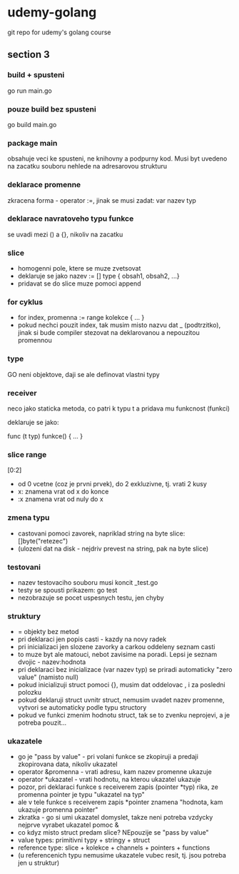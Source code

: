 # udemy-golang

git repo for udemy's golang course

## section 3 

### build + spusteni

go run main.go

### pouze build bez spusteni

go build main.go

### package main

obsahuje veci ke spusteni, ne knihovny a podpurny kod. Musi byt uvedeno na zacatku souboru nehlede na adresarovou strukturu

### deklarace promenne

zkracena forma - operator :=, jinak se musi zadat: var nazev typ

### deklarace navratoveho typu funkce

se uvadi mezi () a {}, nikoliv na zacatku

### slice

* homogenni pole, ktere se muze zvetsovat
* deklaruje se jako nazev := [] type { obsah1, obsah2, ...}
* pridavat se do slice muze pomoci append

### for cyklus

* for index, promenna := range kolekce { ... }
* pokud nechci pouzit index, tak musim misto nazvu dat _ (podtrzitko), jinak si bude compiler stezovat na deklarovanou a nepouzitou promennou

### type

GO neni objektove, daji se ale definovat vlastni typy

### receiver

neco jako staticka metoda, co patri k typu t a pridava mu funkcnost (funkci)

deklaruje se jako:

func (t typ) funkce() { ... }

### slice range

[0:2]

* od 0 vcetne (coz je prvni prvek), do 2 exkluzivne, tj. vrati 2 kusy
* x: znamena vrat od x do konce
* :x znamena vrat od nuly do x

### zmena typu

* castovani pomoci zavorek, napriklad string na byte slice:  []byte("retezec")
* (ulozeni dat na disk - nejdriv prevest na string, pak na byte slice)

### testovani

* nazev testovaciho souboru musi koncit _test.go
* testy se spousti prikazem: go test
* nezobrazuje se pocet uspesnych testu, jen chyby

### struktury

* = objekty bez metod
* pri deklaraci jen popis casti - kazdy na novy radek
* pri inicializaci jen slozene zavorky a carkou oddeleny seznam casti
* to muze byt ale matouci, nebot zavisime na poradi. Lepsi je seznam dvojic - nazev:hodnota
* pri deklaraci bez inicializace (var nazev typ) se priradi automaticky "zero value" (namisto null)
* pokud inicializuji struct pomoci {}, musim dat oddelovac , i za posledni polozku
* pokud deklaruji struct uvnitr struct, nemusim uvadet nazev promenne, vytvori se automaticky podle typu structory
* pokud ve funkci zmenim hodnotu struct, tak se to zvenku neprojevi, a je potreba pouzit...

### ukazatele

* go je "pass by value" - pri volani funkce se zkopiruji a predaji zkopirovana data, nikoliv ukazatel
* operator &promenna - vrati adresu, kam nazev promenne ukazuje
* operator *ukazatel - vrati hodnotu, na kterou ukazatel ukazuje
* pozor, pri deklaraci funkce s receiverem zapis (pointer *typ) rika, ze promenna pointer je typu "ukazatel na typ"
* ale v tele funkce s receiverem zapis *pointer znamena "hodnota, kam ukazuje promenna pointer"
* zkratka - go si umi ukazatel domyslet, takze neni potreba vzdycky nejprve vyrabet ukazatel pomoc &
* co kdyz misto struct predam slice? NEpouzije se "pass by value"
* value types: primitivni typy + stringy + struct
* reference type: slice + kolekce + channels + pointers + functions
* (u referencenich typu nemusime ukazatele vubec resit, tj. jsou potreba jen u struktur)